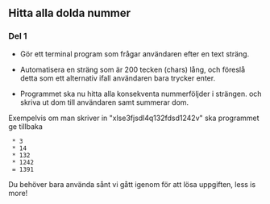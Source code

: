 ## Hitta alla dolda nummer

### Del 1

 - Gör ett terminal program som frågar användaren efter en text sträng.

 - Automatisera en sträng som är 200 tecken (chars) lång, och föreslå detta som ett alternativ ifall användaren bara trycker enter.

 - Programmet ska nu hitta alla konsekventa nummerföljder i strängen. och skriva ut dom till användaren samt summerar dom.

 Exempelvis om man skriver in "xlse3fjsdl4q132fdsd1242v" ska programmet ge tillbaka
 ```
  * 3
  * 14
  * 132
  * 1242
  = 1391
 ```

 Du behöver bara använda sånt vi gått igenom för att lösa uppgiften, less is more!
